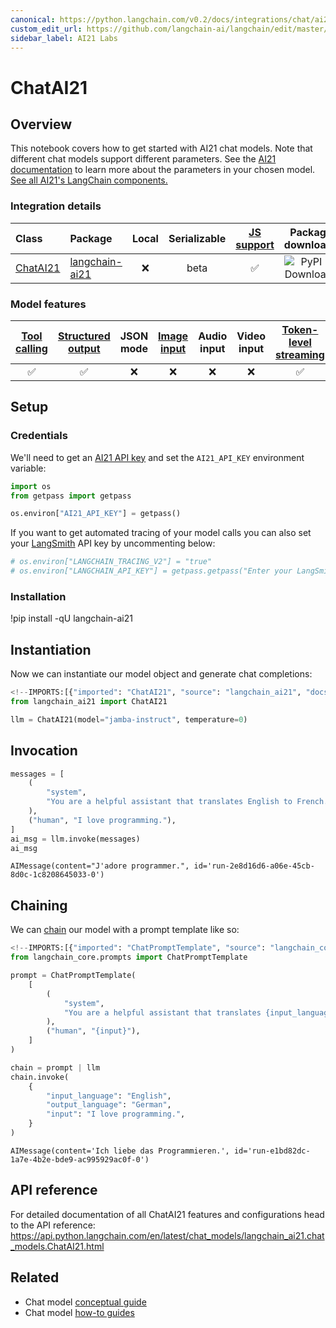 ```yaml
---
canonical: https://python.langchain.com/v0.2/docs/integrations/chat/ai21/
custom_edit_url: https://github.com/langchain-ai/langchain/edit/master/docs/docs/integrations/chat/ai21.ipynb
sidebar_label: AI21 Labs
---
```


# ChatAI21

## Overview

This notebook covers how to get started with AI21 chat models.
Note that different chat models support different parameters. See the [AI21 documentation](https://docs.ai21.com/reference) to learn more about the parameters in your chosen model.
[See all AI21's LangChain components.](https://pypi.org/project/langchain-ai21/) 

### Integration details

| Class | Package | Local | Serializable | [JS support](https://js.langchain.com/v0.2/docs/integrations/chat/__package_name_short_snake__) | Package downloads | Package latest |
| :--- | :--- | :---: | :---: |  :---: | :---: | :---: |
| [ChatAI21](https://api.python.langchain.com/en/latest/chat_models/langchain_ai21.chat_models.ChatAI21.html#langchain_ai21.chat_models.ChatAI21) | [langchain-ai21](https://api.python.langchain.com/en/latest/ai21_api_reference.html) | ❌ | beta | ✅ | ![PyPI - Downloads](https://img.shields.io/pypi/dm/langchain-ai21?style=flat-square&label=%20) | ![PyPI - Version](https://img.shields.io/pypi/v/langchain-ai21?style=flat-square&label=%20) |

### Model features
| [Tool calling](/docs/how_to/tool_calling) | [Structured output](/docs/how_to/structured_output/) | JSON mode | [Image input](/docs/how_to/multimodal_inputs/) | Audio input | Video input | [Token-level streaming](/docs/how_to/chat_streaming/) | Native async | [Token usage](/docs/how_to/chat_token_usage_tracking/) | [Logprobs](/docs/how_to/logprobs/) |
| :---: | :---: | :---: | :---: |  :---: | :---: | :---: | :---: | :---: | :---: |
| ✅ | ✅ | ❌ | ❌ | ❌ | ❌ | ✅ | ✅ | ✅ | ❌ | 

## Setup

### Credentials

We'll need to get an [AI21 API key](https://docs.ai21.com/) and set the `AI21_API_KEY` environment variable:

```python
import os
from getpass import getpass

os.environ["AI21_API_KEY"] = getpass()
```

If you want to get automated tracing of your model calls you can also set your [LangSmith](https://docs.smith.langchain.com/) API key by uncommenting below:

```python
# os.environ["LANGCHAIN_TRACING_V2"] = "true"
# os.environ["LANGCHAIN_API_KEY"] = getpass.getpass("Enter your LangSmith API key: ")
```

### Installation

!pip install -qU langchain-ai21

## Instantiation

Now we can instantiate our model object and generate chat completions:

```python
<!--IMPORTS:[{"imported": "ChatAI21", "source": "langchain_ai21", "docs": "https://api.python.langchain.com/en/latest/chat_models/langchain_ai21.chat_models.ChatAI21.html", "title": "ChatAI21"}]-->
from langchain_ai21 import ChatAI21

llm = ChatAI21(model="jamba-instruct", temperature=0)
```

## Invocation

```python
messages = [
    (
        "system",
        "You are a helpful assistant that translates English to French. Translate the user sentence.",
    ),
    ("human", "I love programming."),
]
ai_msg = llm.invoke(messages)
ai_msg
```

```output
AIMessage(content="J'adore programmer.", id='run-2e8d16d6-a06e-45cb-8d0c-1c8208645033-0')
```

## Chaining

We can [chain](/docs/how_to/sequence/) our model with a prompt template like so:

```python
<!--IMPORTS:[{"imported": "ChatPromptTemplate", "source": "langchain_core.prompts", "docs": "https://api.python.langchain.com/en/latest/prompts/langchain_core.prompts.chat.ChatPromptTemplate.html", "title": "ChatAI21"}]-->
from langchain_core.prompts import ChatPromptTemplate

prompt = ChatPromptTemplate(
    [
        (
            "system",
            "You are a helpful assistant that translates {input_language} to {output_language}.",
        ),
        ("human", "{input}"),
    ]
)

chain = prompt | llm
chain.invoke(
    {
        "input_language": "English",
        "output_language": "German",
        "input": "I love programming.",
    }
)
```

```output
AIMessage(content='Ich liebe das Programmieren.', id='run-e1bd82dc-1a7e-4b2e-bde9-ac995929ac0f-0')
```

## API reference

For detailed documentation of all ChatAI21 features and configurations head to the API reference: https://api.python.langchain.com/en/latest/chat_models/langchain_ai21.chat_models.ChatAI21.html

## Related

- Chat model [conceptual guide](/docs/concepts/#chat-models)
- Chat model [how-to guides](/docs/how_to/#chat-models)